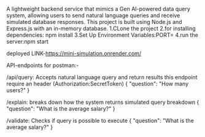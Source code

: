 A lightweight backend service that mimics a Gen AI-powered data query system, allowing users to send natural language queries and receive simulated database responses. This project is built using Node.js and Express.js with an in-memory database.
1.CLone the project
2.for installing dependencies: npm install
3.Set Up Environment Variables:PORT=
4.run the server:npm start

deployed LINK-https://mini-simulation.onrender.com/

API-endpoints for postman:-

/api/query: Accepts natural language query and return results
        this endpoint require an header (Authorization:SecretToken)
        {
              "question": "How many users?"
            }

        
/explain: breaks down how the system returns simulated query breakdown
        {
            "question": "What is the average salary?"
            }

/validate: Checks if query is possible to execute
          {
                "question": "What is the average salary?"
              }

